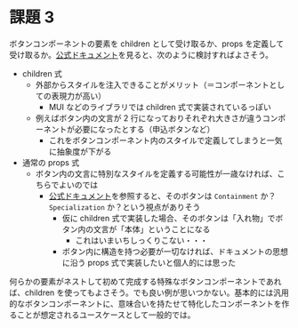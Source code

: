 # 課題 3

ボタンコンポーネントの要素を children として受け取るか、props を定義して受け取るか。[公式ドキュメント](https://ja.reactjs.org/docs/composition-vs-inheritance.html)を見ると、次のように検討すればよさそう。

- children 式
  - 外部からスタイルを注入できることがメリット（＝コンポーネントとしての表現力が高い）
    - MUI などのライブラリでは children 式で実装されているっぽい
  - 例えばボタン内の文言が 2 行になっておりそれぞれ大きさが違うコンポーネントが必要になったとする（申込ボタンなど）
    - これをボタンコンポーネント内のスタイルで定義してしまうと一気に抽象度が下がる
- 通常の props 式
  - ボタン内の文言に特別なスタイルを定義する可能性が一歳なければ、こちらでよいのでは
    - [公式ドキュメント](https://ja.reactjs.org/docs/composition-vs-inheritance.html)を参照すると、そのボタンは `Containment` か？ `Specialization` か？という視点がありそう
      - 仮に children 式で実装した場合、そのボタンは「入れ物」でボタン内の文言が「本体」ということになる
        - これはいまいちしっくりこない・・・
      - ボタン内に構造を持つ必要が一切なければ、ドキュメントの思想に沿う props 式で実装したいと個人的には思った

何らかの要素がネストして初めて完成する特殊なボタンコンポーネントであれば、children を使ってもよさそう。でも良い例が思いつかない。基本的には汎用的なボタンコンポーネントに、意味合いを持たせて特化したコンポーネントを作ることが想定されるユースケースとして一般的では。
